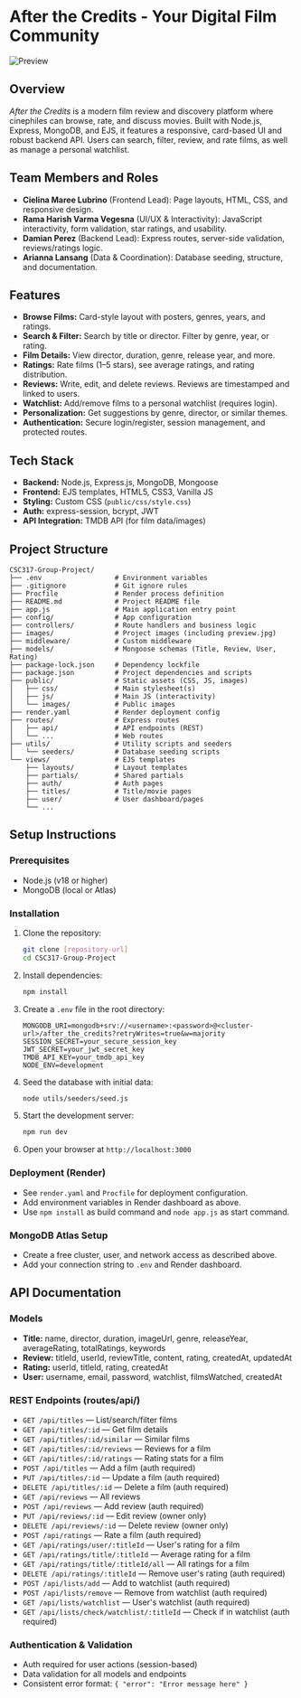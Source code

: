 # After the Credits - Your Digital Film Community

![Preview](images/preview.jpg)

## Overview
*After the Credits* is a modern film review and discovery platform where cinephiles can browse, rate, and discuss movies. Built with Node.js, Express, MongoDB, and EJS, it features a responsive, card-based UI and robust backend API. Users can search, filter, review, and rate films, as well as manage a personal watchlist.

## Team Members and Roles
- **Cielina Maree Lubrino** (Frontend Lead): Page layouts, HTML, CSS, and responsive design.
- **Rama Harish Varma Vegesna** (UI/UX & Interactivity): JavaScript interactivity, form validation, star ratings, and usability.
- **Damian Perez** (Backend Lead): Express routes, server-side validation, reviews/ratings logic.
- **Arianna Lansang** (Data & Coordination): Database seeding, structure, and documentation.

## Features
- **Browse Films:** Card-style layout with posters, genres, years, and ratings.
- **Search & Filter:** Search by title or director. Filter by genre, year, or rating.
- **Film Details:** View director, duration, genre, release year, and more.
- **Ratings:** Rate films (1–5 stars), see average ratings, and rating distribution.
- **Reviews:** Write, edit, and delete reviews. Reviews are timestamped and linked to users.
- **Watchlist:** Add/remove films to a personal watchlist (requires login).
- **Personalization:** Get suggestions by genre, director, or similar themes.
- **Authentication:** Secure login/register, session management, and protected routes.

## Tech Stack
- **Backend:** Node.js, Express.js, MongoDB, Mongoose
- **Frontend:** EJS templates, HTML5, CSS3, Vanilla JS
- **Styling:** Custom CSS (`public/css/style.css`)
- **Auth:** express-session, bcrypt, JWT
- **API Integration:** TMDB API (for film data/images)

## Project Structure
```tree
CSC317-Group-Project/
├── .env                  # Environment variables
├── .gitignore            # Git ignore rules
├── Procfile              # Render process definition
├── README.md             # Project README file
├── app.js                # Main application entry point
├── config/               # App configuration
├── controllers/          # Route handlers and business logic
├── images/               # Project images (including preview.jpg)
├── middleware/           # Custom middleware
├── models/               # Mongoose schemas (Title, Review, User, Rating)
├── package-lock.json     # Dependency lockfile
├── package.json          # Project dependencies and scripts
├── public/               # Static assets (CSS, JS, images)
│   ├── css/              # Main stylesheet(s)
│   ├── js/               # Main JS (interactivity)
│   └── images/           # Public images
├── render.yaml           # Render deployment config
├── routes/               # Express routes
│   ├── api/              # API endpoints (REST)
│   └── ...               # Web routes
├── utils/                # Utility scripts and seeders
│   └── seeders/          # Database seeding scripts
└── views/                # EJS templates
    ├── layouts/          # Layout templates
    ├── partials/         # Shared partials
    ├── auth/             # Auth pages
    ├── titles/           # Title/movie pages
    ├── user/             # User dashboard/pages
    └── ...
```

## Setup Instructions

### Prerequisites
- Node.js (v18 or higher)
- MongoDB (local or Atlas)

### Installation
1. Clone the repository:
   ```bash
   git clone [repository-url]
   cd CSC317-Group-Project
   ```
2. Install dependencies:
   ```bash
   npm install
   ```
3. Create a `.env` file in the root directory:
   ```env
   MONGODB_URI=mongodb+srv://<username>:<password>@<cluster-url>/after_the_credits?retryWrites=true&w=majority
   SESSION_SECRET=your_secure_session_key
   JWT_SECRET=your_jwt_secret_key
   TMDB_API_KEY=your_tmdb_api_key
   NODE_ENV=development
   ```
4. Seed the database with initial data:
   ```bash
   node utils/seeders/seed.js
   ```
5. Start the development server:
   ```bash
   npm run dev
   ```
6. Open your browser at `http://localhost:3000`

### Deployment (Render)
- See `render.yaml` and `Procfile` for deployment configuration.
- Add environment variables in Render dashboard as above.
- Use `npm install` as build command and `node app.js` as start command.

### MongoDB Atlas Setup
- Create a free cluster, user, and network access as described above.
- Add your connection string to `.env` and Render dashboard.

## API Documentation

### Models
- **Title:** name, director, duration, imageUrl, genre, releaseYear, averageRating, totalRatings, keywords
- **Review:** titleId, userId, reviewTitle, content, rating, createdAt, updatedAt
- **Rating:** userId, titleId, rating, createdAt
- **User:** username, email, password, watchlist, filmsWatched, createdAt

### REST Endpoints (routes/api/)
- `GET /api/titles` — List/search/filter films
- `GET /api/titles/:id` — Get film details
- `GET /api/titles/:id/similar` — Similar films
- `GET /api/titles/:id/reviews` — Reviews for a film
- `GET /api/titles/:id/ratings` — Rating stats for a film
- `POST /api/titles` — Add a film (auth required)
- `PUT /api/titles/:id` — Update a film (auth required)
- `DELETE /api/titles/:id` — Delete a film (auth required)
- `GET /api/reviews` — All reviews
- `POST /api/reviews` — Add review (auth required)
- `PUT /api/reviews/:id` — Edit review (owner only)
- `DELETE /api/reviews/:id` — Delete review (owner only)
- `POST /api/ratings` — Rate a film (auth required)
- `GET /api/ratings/user/:titleId` — User's rating for a film
- `GET /api/ratings/title/:titleId` — Average rating for a film
- `GET /api/ratings/title/:titleId/all` — All ratings for a film
- `DELETE /api/ratings/:titleId` — Remove user's rating (auth required)
- `POST /api/lists/add` — Add to watchlist (auth required)
- `POST /api/lists/remove` — Remove from watchlist (auth required)
- `GET /api/lists/watchlist` — User's watchlist (auth required)
- `GET /api/lists/check/watchlist/:titleId` — Check if in watchlist (auth required)

### Authentication & Validation
- Auth required for user actions (session-based)
- Data validation for all models and endpoints
- Consistent error format: `{ "error": "Error message here" }`